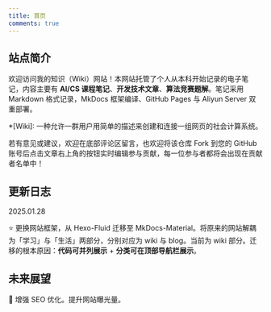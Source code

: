 ```yaml
---
title: 首页
comments: true
---
```


## 站点简介

欢迎访问我的知识（Wiki）网站！本网站托管了个人从本科开始记录的电子笔记，内容主要有 **AI/CS 课程笔记**、**开发技术文章**、**算法竞赛题解**。笔记采用 Markdown 格式记录，MkDocs 框架编译、GitHub Pages 与 Aliyun Server 双重部署。

*[Wiki]: 一种允许一群用户用简单的描述来创建和连接一组网页的社会计算系统。

若有意见或建议，欢迎在底部评论区留言，也欢迎将该仓库 Fork 到您的 GitHub 账号后点击文章右上角的按钮实时编辑参与贡献，每一位参与者都将会出现在贡献者名单中！

## 更新日志

2025.01.28

⭐ 更换网站框架，从 Hexo-Fluid 迁移至 MkDocs-Material。将原来的网站解耦为「学习」与「生活」两部分，分别对应为 wiki 与 blog。当前为 wiki 部分。迁移的根本原因：**代码可并列展示** + **分类可在顶部导航栏展示**。

## 未来展望

🤔 增强 SEO 优化。提升网站曝光量。
